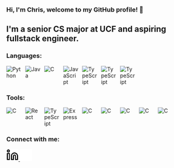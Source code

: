 ### Hi, I'm Chris, welcome to my GitHub profile! 👋

## I'm a senior CS major at UCF and aspiring fullstack engineer.

### Languages:

[<img align="left" alt="Python" width="40px" src="https://upload.wikimedia.org/wikipedia/commons/1/1f/Python_logo_01.svg" style="padding-right:10px;" />][python]
[<img align="left" alt="Java" width="40px" src="https://cdn4.iconfinder.com/data/icons/logos-and-brands/512/181_Java_logo_logos-512.png" style="padding-right:10px;" />][java]
[<img align="left" alt="C" width="40px" src="https://upload.wikimedia.org/wikipedia/commons/1/18/C_Programming_Language.svg" style="padding-right:10px;" />][c]
[<img align="left" alt="JavaScript" width="40px" src="https://upload.wikimedia.org/wikipedia/commons/9/99/Unofficial_JavaScript_logo_2.svg" style="padding-right:10px;" />][javascript]
[<img align="left" alt="TypeScript" width="40px" src="https://upload.wikimedia.org/wikipedia/commons/4/4c/Typescript_logo_2020.svg" style="padding-right:10px;" />][typescript]
[<img align="left" alt="TypeScript" width="40px" src="https://www.svgrepo.com/show/452228/html-5.svg" style="padding-right:10px;" />][html]
[<img align="left" alt="TypeScript" width="40px" src="https://www.svgrepo.com/show/452185/css-3.svg" style="padding-right:10px;" />][css]

<br clear="left" />

### Tools:

[<img align="left" alt="C" width="40px" src="https://cdn.iconscout.com/icon/free/png-512/free-node-js-logo-icon-download-in-svg-png-gif-file-formats--nodejs-programming-language-pack-logos-icons-1174925.png?f=webp&w=256" style="padding-right:10px;" />][node]
[<img align="left" alt="React" width="40px" src="https://cdn.jsdelivr.net/gh/devicons/devicon/icons/react/react-original.svg" style="padding-right:10px;" />][react]
[<img align="left" alt="TypeScript" width="40px" src="https://icon.icepanel.io/Technology/png-shadow-512/Next.js.png" style="padding-right:10px;" />][next]
[<img align="left" alt="Express" width="40px" src="https://img.icons8.com/?size=100&id=2ZOaTclOqD4q&format=png&color=000000" style="padding-right:10px;" />][express]
[<img align="left" alt="C" width="40px" src="https://www.svgrepo.com/show/374118/tailwind.svg" style="padding-right:10px;" />][tailwind]
[<img align="left" alt="C" width="40px" src="https://icon.icepanel.io/Technology/svg/Google-Cloud.svg" style="padding-right:10px;" />][gcp]
[<img align="left" alt="C" width="40px" src="https://icon.icepanel.io/Technology/svg/Apache-Airflow.svg" style="padding-right:10px;" />][apache-airflow]
[<img align="left" alt="C" width="40px" src="https://wiki.postgresql.org/images/a/a4/PostgreSQL_logo.3colors.svg" style="padding-right:10px;" />][postgresql]
[<img align="left" alt="C" width="40px" src="https://cdn.worldvectorlogo.com/logos/mongodb-icon-1.svg" style="padding-right:10px;" />][mongodb]

<br clear="left" />

### Connect with me:

<a href="https://linkedin.com/in/chris-jaksec-442a0b23a#gh-light-mode-only">
  <img src="./img/linkedin-light.svg" alt="LinkedIn" width="32" />
</a>
<a href="https://linkedin.com/in/chris-jaksec-442a0b23a#gh-dark-mode-only">
  <img src="./img/linkedin-dark.svg" alt="LinkedIn" width="32" />
</a>

<div style="clear: both;"></div>

[linkedin]: https://www.linkedin.com/in/chris-jaksec-442a0b23a/
[c]: https://en.wikipedia.org/wiki/C_(programming_language)
[c++]: https://en.wikipedia.org/wiki/C%2B%2B
[react]: https://reactjs.org/
[express]: https://expressjs.com/
[python]: https://www.python.org/
[javascript]: https://www.javascript.com/
[typescript]: https://www.typescriptlang.org/
[node]: https://nodejs.org/en
[java]: https://www.java.com/en/
[mongodb]: https://www.mongodb.com/
[tailwind]: https://tailwindcss.com/
[gcp]: https://cloud.google.com/
[postgresql]: https://www.postgresql.org/
[apache-airflow]: https://airflow.apache.org/
[next]: https://nextjs.com/
[html]: https://en.wikipedia.org/wiki/HTML
[css]: https://en.wikipedia.org/wiki/CSS
